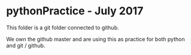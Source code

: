 # pythonPractice - July 2017

This folder is a git folder connected to github.

We own the github master and are using this as practice for both
python and git / github.
